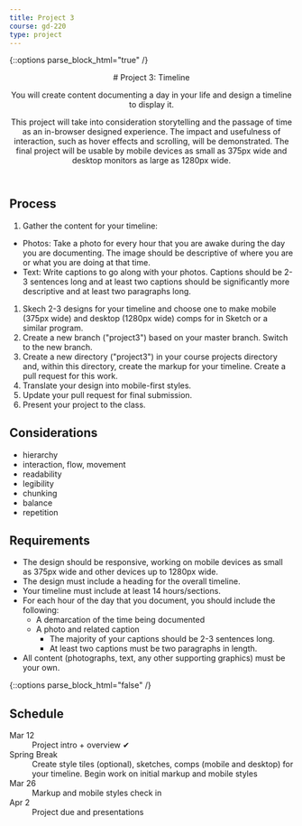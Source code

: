 ```yaml
---
title: Project 3
course: gd-220
type: project
---
```


{::options parse_block_html="true" /}

<header>
# Project 3: Timeline

You will create content documenting a day in your life and design a timeline to display it.

This project will take into consideration storytelling and the passage of time as an in-browser designed experience. The impact and usefulness of interaction, such as hover effects and scrolling, will be demonstrated. The final project will be usable by mobile devices as small as 375px wide and desktop monitors as large as 1280px wide.
</header>

<section>

## Process
1. Gather the content for your timeline:
  - Photos: Take a photo for every hour that you are awake during the day you are documenting. The image should be descriptive of where you are or what you are doing at that time.
  - Text:  Write captions to go along with your photos. Captions should be 2-3 sentences long and at least two captions should be significantly more descriptive and at least two paragraphs long.
1. Skech 2-3 designs for your timeline and choose one to make mobile (375px wide) and desktop (1280px wide) comps for in Sketch or a similar program.
1. Create a new branch ("project3") based on your master branch. Switch to the new branch.
1. Create a new directory ("project3") in your course projects directory and, within this directory, create the markup for your timeline. Create a pull request for this work.
1. Translate your design into mobile-first styles.
1. Update your pull request for final submission.
1. Present your project to the class.

## Considerations
- hierarchy
- interaction, flow, movement
- readability
- legibility
- chunking
- balance
- repetition

## Requirements
- The design should be responsive, working on mobile devices as small as 375px wide and other devices up to 1280px wide.
- The design must include a heading for the overall timeline.
- Your timeline must include at least 14 hours/sections.
- For each hour of the day that you document, you should include the following:
  - A demarcation of the time being documented
  - A photo and related caption
    - The majority of your captions should be 2-3 sentences long.
    - At least two captions must be two paragraphs in length.
- All content (photographs, text, any other supporting graphics) must be your own.

</section>

{::options parse_block_html="false" /}

<aside>

<h2>Schedule</h2>

<dl>
<dt>Mar 12</dt>
<dd>Project intro + overview ✔</dd>
<dt>Spring Break</dt>
<dd>Create style tiles (optional), sketches, comps (mobile and desktop) for your timeline. Begin work on initial  markup and mobile styles</dd>
<dt>Mar 26</dt>
<dd>Markup and mobile styles check in</dd>
<dt>Apr 2</dt>
<dd>Project due and presentations</dd>
</dl>

<!-- <h2>Rubric</h2>
<a href="" target="_blank">Google Sheet example</a> -->

</aside>
